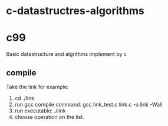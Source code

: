 # c-datastructres-algorithms
# c99
Basic datastructure and algrithms implement by c
## compile
Take the link for example:

1. cd ./link
2. run gcc compile command: gcc link_test.c link.c -o link -Wall
3. run executable: ./link
4. choose operation on the list.
